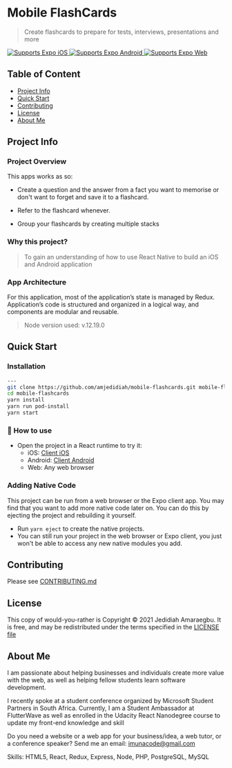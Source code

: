 # Mobile FlashCards

> Create flashcards to prepare for tests, interviews, presentations and more

<p>
  <!-- iOS -->
  <a href="https://itunes.apple.com/app/apple-store/id982107779">
    <img alt="Supports Expo iOS" longdesc="Supports Expo iOS" src="https://img.shields.io/badge/iOS-4630EB.svg?style=flat-square&logo=APPLE&labelColor=999999&logoColor=fff" />
  </a>
  <!-- Android -->
  <a href="https://play.google.com/store/apps/details?id=host.exp.exponent&referrer=blankexample">
    <img alt="Supports Expo Android" longdesc="Supports Expo Android" src="https://img.shields.io/badge/Android-4630EB.svg?style=flat-square&logo=ANDROID&labelColor=A4C639&logoColor=fff" />
  </a>
  <!-- Web -->
  <a href="https://docs.expo.io/workflow/web/">
    <img alt="Supports Expo Web" longdesc="Supports Expo Web" src="https://img.shields.io/badge/web-4630EB.svg?style=flat-square&logo=GOOGLE-CHROME&labelColor=4285F4&logoColor=fff" />
  </a>
</p>

## Table of Content

- [Project Info](#project-info)
- [Quick Start](#quick-start)
- [Contributing](#contributing)
- [License](#license)
- [About Me](#about-me)

## Project Info

### Project Overview

This apps works as so:

- Create a question and the answer from a fact you want to memorise or don't want to forget and save it to a flashcard.

- Refer to the flashcard whenever.

- Group your flashcards by creating multiple stacks

### Why this project?

> To gain an understanding of how to use React Native to build an iOS and Android application

### App Architecture

For this application, most of the application’s state is managed by Redux.
Application’s code is structured and organized in a logical way, and components are modular and reusable.

> Node version used: v.12.19.0

## Quick Start

### Installation

```bash
---
git clone https://github.com/amjedidiah/mobile-flashcards.git mobile-flashcards
cd mobile-flashcards
yarn install
yarn run pod-install
yarn start
```

### 🚀 How to use

- Open the project in a React runtime to try it:
  - iOS: [Client iOS](https://itunes.apple.com/app/apple-store/id982107779)
  - Android: [Client Android](https://play.google.com/store/apps/details?id=host.exp.exponent&referrer=blankexample)
  - Web: Any web browser

### Adding Native Code

This project can be run from a web browser or the Expo client app. You may find that you want to add more native code later on. You can do this by ejecting the project and rebuilding it yourself.

- Run `yarn eject` to create the native projects.
- You can still run your project in the web browser or Expo client, you just won't be able to access any new native modules you add.

## Contributing

Please see [CONTRIBUTING.md](docs/CONTRIBUTING.md)

## License

This copy of would-you-rather is Copyright © 2021 Jedidiah Amaraegbu. It is free, and may be redistributed under the terms specified in the [LICENSE file](docs/LICENSE)

## About Me

I am passionate about helping businesses and individuals create more value with the web, as well as helping fellow students learn software development.

I recently spoke at a student conference organized by Microsoft Student Partners in South Africa. Currently, I am a Student Ambassador at FlutterWave as well as enrolled in the Udacity React Nanodegree course to update my front-end knowledge and skill

Do you need a website or a web app for your business/idea, a web tutor, or a conference speaker?
Send me an email: imunacode@gmail.com

Skills: HTML5, React, Redux, Express, Node, PHP, PostgreSQL, MySQL
